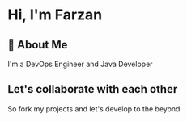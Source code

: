 # Hi, I'm Farzan
## 🚀 About Me
I'm a DevOps Engineer and Java Developer

## Let's collaborate with each other
So fork my projects and let's develop to the beyond



